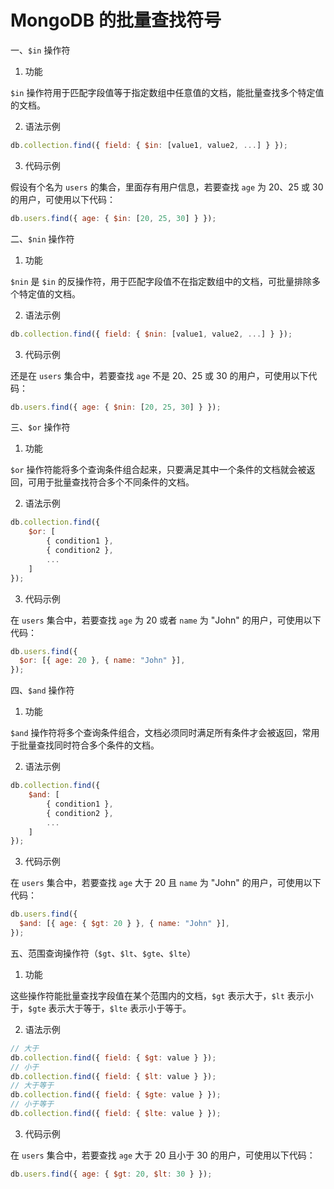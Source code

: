 # MongoDB 的批量查找符号

一、`$in` 操作符

1. 功能

`$in` 操作符用于匹配字段值等于指定数组中任意值的文档，能批量查找多个特定值的文档。

2. 语法示例

```javascript
db.collection.find({ field: { $in: [value1, value2, ...] } });
```

3. 代码示例

假设有个名为 `users` 的集合，里面存有用户信息，若要查找 `age` 为 20、25 或 30 的用户，可使用以下代码：

```javascript
db.users.find({ age: { $in: [20, 25, 30] } });
```

二、`$nin` 操作符

1. 功能

`$nin` 是 `$in` 的反操作符，用于匹配字段值不在指定数组中的文档，可批量排除多个特定值的文档。

2. 语法示例

```javascript
db.collection.find({ field: { $nin: [value1, value2, ...] } });
```

3. 代码示例

还是在 `users` 集合中，若要查找 `age` 不是 20、25 或 30 的用户，可使用以下代码：

```javascript
db.users.find({ age: { $nin: [20, 25, 30] } });
```

三、`$or` 操作符

1. 功能

`$or` 操作符能将多个查询条件组合起来，只要满足其中一个条件的文档就会被返回，可用于批量查找符合多个不同条件的文档。

2. 语法示例

```javascript
db.collection.find({
    $or: [
        { condition1 },
        { condition2 },
        ...
    ]
});
```

3. 代码示例

在 `users` 集合中，若要查找 `age` 为 20 或者 `name` 为 "John" 的用户，可使用以下代码：

```javascript
db.users.find({
  $or: [{ age: 20 }, { name: "John" }],
});
```

四、`$and` 操作符

1. 功能

`$and` 操作符将多个查询条件组合，文档必须同时满足所有条件才会被返回，常用于批量查找同时符合多个条件的文档。

2. 语法示例

```javascript
db.collection.find({
    $and: [
        { condition1 },
        { condition2 },
        ...
    ]
});
```

3. 代码示例

在 `users` 集合中，若要查找 `age` 大于 20 且 `name` 为 "John" 的用户，可使用以下代码：

```javascript
db.users.find({
  $and: [{ age: { $gt: 20 } }, { name: "John" }],
});
```

五、范围查询操作符（`$gt`、`$lt`、`$gte`、`$lte`）

1. 功能

这些操作符能批量查找字段值在某个范围内的文档，`$gt` 表示大于，`$lt` 表示小于，`$gte` 表示大于等于，`$lte` 表示小于等于。

2. 语法示例

```javascript
// 大于
db.collection.find({ field: { $gt: value } });
// 小于
db.collection.find({ field: { $lt: value } });
// 大于等于
db.collection.find({ field: { $gte: value } });
// 小于等于
db.collection.find({ field: { $lte: value } });
```

3. 代码示例

在 `users` 集合中，若要查找 `age` 大于 20 且小于 30 的用户，可使用以下代码：

```javascript
db.users.find({ age: { $gt: 20, $lt: 30 } });
```

